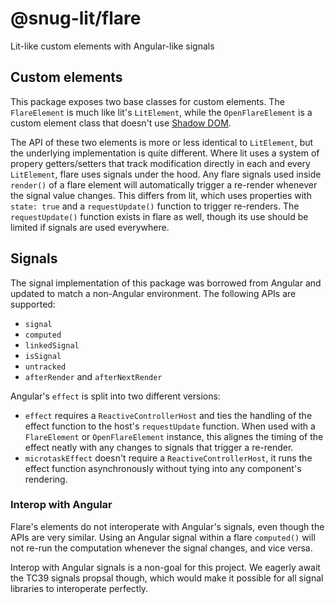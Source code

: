 # @snug-lit/flare

Lit-like custom elements with Angular-like signals

## Custom elements

This package exposes two base classes for custom elements.
The `FlareElement` is much like lit's `LitElement`, while the `OpenFlareElement` is a custom element class that doesn't use [Shadow DOM](https://developer.mozilla.org/en-US/docs/Web/API/Web_components/Using_shadow_DOM).

The API of these two elements is more or less identical to `LitElement`, but the underlying implementation is quite different.
Where lit uses a system of propery getters/setters that track modification directly in each and every `LitElement`, flare uses signals under the hood.
Any flare signals used inside `render()` of a flare element will automatically trigger a re-render whenever the signal value changes.
This differs from lit, which uses properties with `state: true` and a `requestUpdate()` function to trigger re-renders.
The `requestUpdate()` function exists in flare as well, though its use should be limited if signals are used everywhere.

## Signals

The signal implementation of this package was borrowed from Angular and updated to match a non-Angular environment.
The following APIs are supported:

- `signal`
- `computed`
- `linkedSignal`
- `isSignal`
- `untracked`
- `afterRender` and `afterNextRender`

Angular's `effect` is split into two different versions:

- `effect` requires a `ReactiveControllerHost` and ties the handling of the effect function to the host's `requestUpdate` function. When used with a `FlareElement` or `OpenFlareElement` instance, this alignes the timing of the effect neatly with any changes to signals that trigger a re-render.
- `microtaskEffect` doesn't require a `ReactiveControllerHost`, it runs the effect function asynchronously without tying into any component's rendering.

### Interop with Angular

Flare's elements do not interoperate with Angular's signals, even though the APIs are very similar.
Using an Angular signal within a flare `computed()` will not re-run the computation whenever the signal changes, and vice versa.

Interop with Angular signals is a non-goal for this project.
We eagerly await the TC39 signals propsal though, which would make it possible for all signal libraries to interoperate perfectly.

